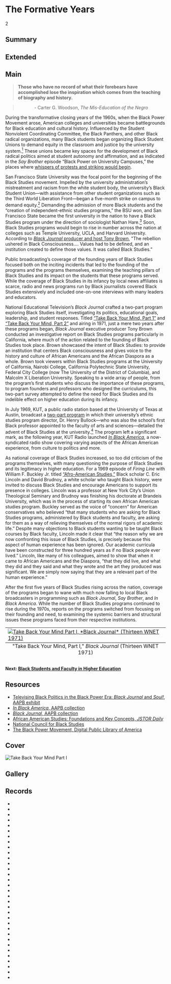# The Formative Years

2

## Summary

## Extended

## Main

>**Those who have no record of what their forebears have accomplished lose the inspiration which comes from the teaching of biography and history.**

 >&nbsp;&nbsp;&nbsp;&nbsp;&nbsp;&nbsp;&nbsp;&nbsp;&nbsp;&nbsp;&nbsp;&nbsp; - Carter G. Woodson, *The Mis-Education of the Negro*

During the transformative closing years of the 1960s, when the Black Power Movement arose, American colleges and universities became battlegrounds for Black education and cultural history. Influenced by the Student Nonviolent Coordinating Committee, the Black Panthers, and other Black radical organizations, many Black students began organizing Black Student Unions to demand equity in the classroom and justice by the university system.[<sup>1</sup>](/exhibits/odyssey-of-black-studies-in-public-broadcasting/notes#1) These unions became key spaces for the development of Black radical politics aimed at student autonomy and affirmation, and as indicated in the *Say Brother* episode “Black Power on University Campuses,” the places where [whispers of protests and striking would begin](https://americanarchive.org/catalog/cpb-aacip-15-99p2w600). 

San Francisco State University was the focal point for the beginning of the Black Studies movement. Impelled by the university administration’s mistreatment and racism from the white student body, the university’s Black Student Union—with assistance from other student organizations such as the Third World Liberation Front—began a five-month strike on campus to demand equity.[<sup>2</sup>](/exhibits/odyssey-of-black-studies-in-public-broadcasting/notes#2) Demanding the admission of more Black students and the “creation of independent-ethnic studies programs,” the BSU won, and San Francisco State became the first university in the nation to have a Black Studies program under the direction of sociologist Nathan Hare.[<sup>3</sup>](/exhibits/odyssey-of-black-studies-in-public-broadcasting/notes#3) Soon, Black Studies programs would begin to rise in number across the nation at colleges such as Temple University, UCLA, and Harvard University. According to [*Black Journal* producer and host Tony Brown](https://americanarchive.org/catalog/cpb-aacip-62-1v5bc3t37z?start=338.43&end=386.25), "The rebellion ushered in Black Consciousness…. Values had to be defined, and an institution created to define those values. It was called Black Studies.”

Public broadcasting’s coverage of the founding years of Black Studies focused both on the inciting incidents that led to the founding of the programs and the programs themselves, examining the teaching pillars of Black Studies and its impact on the students that these programs served. While the coverage of Black Studies in its infancy by local news affiliates is scarce, radio and news programs run by Black journalists covered Black Studies extensively and included one-on-one interviews with many leaders and educators. 

National Educational Television’s *Black Journal* crafted a two-part program exploring Black Studies itself, investigating its politics, educational goals, leadership, and student responses. Titled [“Take Back Your Mind, Part 1”](https://americanarchive.org/catalog/cpb-aacip-62-1v5bc3t37z) and [“Take Back Your Mind, Part 2”](https://americanarchive.org/catalog/cpb-aacip-62-kp7tm72c6x) and airing in 1971, just a mere two years after these programs began, *Black Journal* executive producer Tony Brown conducted an investigative report on Black Studies programs particularly in California, where much of the action related to the founding of Black Studies took place. Brown showcased the intent of Black Studies: to provide an institution that centers Black consciousness and gives voice to the history and culture of African Americans and the African Diaspora as a whole. Brown took viewers within Black Studies programs at the University of California, Nairobi College, California Polytechnic State University, Federal City College (now The University of the District of Columbia), and Malcolm X Liberation University. Speaking to a wide array of people, from the program’s first students who discuss the importance of these programs, to program founders and professors who designed the curriculums, this two-part survey attempted to define the need for Black Studies and its indelible effect on higher education during its infancy. 

In July 1969, KUT, a public radio station based at the University of Texas at Austin, broadcast a [two-part program](https://americanarchive.org/catalog/cpb-aacip-529-8g8ff3n557) in which their university’s ethnic studies program director, Dr. Henry Bullock—who was also the school’s first Black professor appointed to the faculty of arts and sciences—detailed the advent of Black Studies at the university.[<sup>4</sup>](/exhibits/odyssey-of-black-studies-in-public-broadcasting/notes#4) The program left a significant mark, as the following year, KUT Radio launched [*In Black America*](https://americanarchive.org/special_collections/kut-in-black-america), a now-syndicated radio show covering varying aspects of the African American experience, from culture to politics and more.

As national coverage of Black Studies increased, so too did criticism of the programs themselves, with many questioning the purpose of Black Studies and its legitimacy in higher education. For a 1969 episode of *Firing Line* with William F. Buckley Jr. titled [“Afro-American Studies,”](https://americanarchive.org/catalog/cpb-aacip-514-j678s4kj6z) Black scholar C. Eric Lincoln and David Brudnoy, a white scholar who taught Black history, were invited to discuss Black Studies and encourage Americans to support its presence in colleges. Lincoln was a professor at New York City’s Union Theological Seminary and Brudnoy was finishing his doctorate at Brandeis University, which was in the process of starting its own African American studies program. Buckley served as the voice of “concern” for American conservatives who believed “that many students who are asking for Black Studies programs, administered by Black students and faculty, are asking for them as a way of relieving themselves of the normal rigors of academic life.” Despite many objections to Black students wanting to be taught Black courses by Black faculty, Lincoln made it clear that “the reason why we are now confronting this issue of Black Studies, is precisely because this aspect of human experience has been ignored. Our academic curricula have been constructed for three hundred years as if no Black people ever lived.” Lincoln, like many of his colleagues, aimed to show that when it came to African Americans and the Diaspora, “that they did live, and what they did and they said and what they wrote and the art they produced was significant. We are simply now saying that they are a relevant part of the human experience.” 

After the first five years of Black Studies rising across the nation, coverage of the programs began to wane with much now falling to local Black broadcasters in programming such as *Black Journal*, *Say Brother*, and *In Black America*. While the number of Black Studies programs continued to rise during the 1970s, reports on the programs switched from focusing on their founding and need, to examining the systemic barriers and structural issues these programs faced from their respective institutions. 

<table class="exhibit-image medlarge-image">
<caption align="bottom" class="exhibit-caption">"Take Back Your Mind, Part I," <em>Black Journal</em> (Thirteen WNET 1971)</caption>
<tr><td><a href="https://americanarchive.org/catalog/cpb-aacip-62-1v5bc3t37z" target="_blank"><img src="https://s3.amazonaws.com/americanarchive.org/exhibits/takebackyourmind2.png" class="big-image" alt="Take Back Your Mind Part I, *Black Journal* (Thirteen WNET 1971)"/></a></td></tr>
</table>

#### Next: [Black Students and Faculty in Higher Education](/exhibits/odyssey-of-black-studies-in-public-broadcasting/3-black-students-and-faculty-in-higher-education)

## Resources

- [Televising Black Politics in the Black Power Era: *Black Journal* and *Soul!*, AAPB exhibit](https://americanarchive.org/exhibits/black-power/)
- [*In Black America*, AAPB collection](https://americanarchive.org/special_collections/kut-in-black-america/)
- [*Black Journal*, AAPB collection](https://americanarchive.org/special_collections/black-journal/)
- [African American Studies: Foundations and Key Concepts, *JSTOR Daily*](https://daily.jstor.org/african-american-studies-foundations-and-key-concepts/)
- [National Council for Black Studies](https://ncbsonline.org/)
- [The Black Power Movement, Digital Public Library of America](https://dp.la/primary-source-sets/the-black-power-movement/)


## Cover
  <img title="Cover Image" alt="Take Back Your Mind Part I" src="https://s3.amazonaws.com/americanarchive.org/exhibits/takebackyourmind2_square.png">

## Gallery

## Records

- [](/catalog/cpb-aacip-62-1v5bc3t37z)
- [](/catalog/cpb-aacip-62-kp7tm72c6x)
- [](/catalog/cpb-aacip-529-8g8ff3n557)
- [](/catalog/cpb-aacip-529-rn3028qv4k)
- [](/catalog/cpb-aacip-529-445h990g1k)
- [](/catalog/cpb-aacip-514-j678s4kj6z)
- [](/catalog/cpb-aacip-293-vq2s46hp12)
- [](/catalog/cpb-aacip-293-61rfjdrs)
- [](/catalog/cpb-aacip-15-9s17ss5w)
- [](/catalog/cpb-aacip-28-s46h12vq61)
- [](/catalog/cpb-aacip-fb2cd765573)
- [](/catalog/cpb-aacip-df0befbce31)
- [](/catalog/cpb-aacip-1b389924a6a)
- [](/catalog/cpb-aacip-f1ec16219f1)
- [](/catalog/cpb-aacip-529-qr4nk37g39)
- [](/catalog/cpb-aacip-529-cj87h1ft9m)
- [](/catalog/cpb-aacip-529-bc3st7g114)
- [](/catalog/cpb-aacip-529-5m6251gr14)
- [](/catalog/cpb-aacip-529-jq0sq8rq81)
- [](/catalog/cpb-aacip-529-w66930q94g)
- [](/catalog/cpb-aacip-529-ks6j09xd29)
- [](/catalog/cpb-aacip-529-p843r0r62f)
- [](/catalog/cpb-aacip-529-j96057f42z)
- [](/catalog/cpb-aacip-345-94hmh173)
- [](/catalog/cpb-aacip-15-99p2w600)
- [](/catalog/cpb-aacip-500-vm42wr90)
- [](/catalog/cpb-aacip-529-7659c6t81v)
- [](/catalog/cpb-aacip-305-1289335k)
- [](/catalog/cpb-aacip-305-89r22j6z)
- [](/catalog/cpb-aacip-345-33dz0cv0)
- [](/catalog/cpb-aacip-191-182jm7sh)
- [](/catalog/cpb-aacip-17-89281hpg)
- [](/catalog/cpb-aacip-3286ed6e25c)
